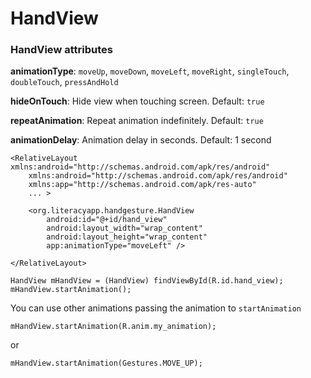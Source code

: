 # HandView

### HandView attributes

**animationType**: `moveUp`, `moveDown`, `moveLeft`, `moveRight`, `singleTouch`, `doubleTouch`, `pressAndHold`
    
**hideOnTouch**: Hide view when touching screen. Default: `true`

**repeatAnimation**: Repeat animation indefinitely. Default: `true` 

**animationDelay**: Animation delay in seconds. Default: 1 second

    
```
<RelativeLayout xmlns:android="http://schemas.android.com/apk/res/android"
    xmlns:android="http://schemas.android.com/apk/res/android"
    xmlns:app="http://schemas.android.com/apk/res-auto"
    ... >
 
    <org.literacyapp.handgesture.HandView
        android:id="@+id/hand_view"
        android:layout_width="wrap_content"
        android:layout_height="wrap_content"
        app:animationType="moveLeft" />
 
</RelativeLayout>
```


    HandView mHandView = (HandView) findViewById(R.id.hand_view);
    mHandView.startAnimation();


You can use other animations passing the animation to `startAnimation`

    mHandView.startAnimation(R.anim.my_animation);

or

    mHandView.startAnimation(Gestures.MOVE_UP);